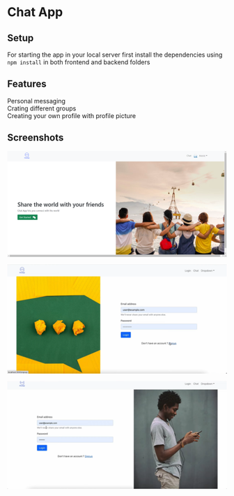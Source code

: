 # Chat App
## Setup
For starting the app in your local server first install the dependencies using ```npm install``` in both frontend and backend folders

## Features
Personal messaging  
Crating different groups  
Creating your own profile with profile picture  

## Screenshots
![Screenshot](/images/one.png)  
  
![Screenshot](/images/two.png)  
  
![Screenshot](/images/three.png)  
